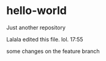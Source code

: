 # hello-world
Just another repository

Lalala edited this file. lol. 17:55

some changes on the feature branch
